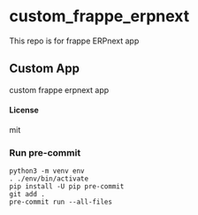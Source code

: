 # custom_frappe_erpnext

This repo is for frappe ERPnext app
## Custom App

custom frappe erpnext app

#### License

mit

### Run pre-commit

```shell
python3 -m venv env
. ./env/bin/activate
pip install -U pip pre-commit
git add .
pre-commit run --all-files
```
